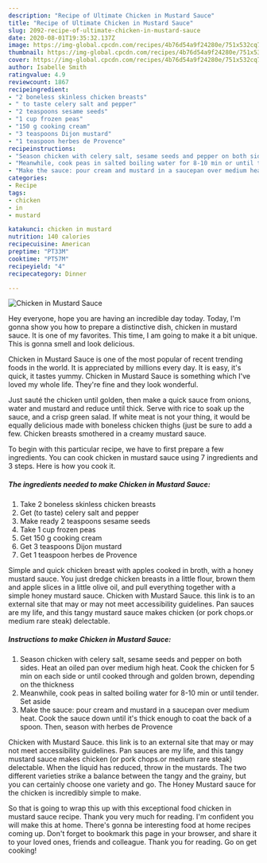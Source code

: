 ```yaml
---
description: "Recipe of Ultimate Chicken in Mustard Sauce"
title: "Recipe of Ultimate Chicken in Mustard Sauce"
slug: 2092-recipe-of-ultimate-chicken-in-mustard-sauce
date: 2020-08-01T19:35:32.137Z
image: https://img-global.cpcdn.com/recipes/4b76d54a9f24280e/751x532cq70/chicken-in-mustard-sauce-recipe-main-photo.jpg
thumbnail: https://img-global.cpcdn.com/recipes/4b76d54a9f24280e/751x532cq70/chicken-in-mustard-sauce-recipe-main-photo.jpg
cover: https://img-global.cpcdn.com/recipes/4b76d54a9f24280e/751x532cq70/chicken-in-mustard-sauce-recipe-main-photo.jpg
author: Isabelle Smith
ratingvalue: 4.9
reviewcount: 1867
recipeingredient:
- "2 boneless skinless chicken breasts"
- " to taste celery salt and pepper"
- "2 teaspoons sesame seeds"
- "1 cup frozen peas"
- "150 g cooking cream"
- "3 teaspoons Dijon mustard"
- "1 teaspoon herbes de Provence"
recipeinstructions:
- "Season chicken with celery salt, sesame seeds and pepper on both sides. Heat an oiled pan over medium high heat. Cook the chicken for 5 min on each side or until cooked through and golden brown, depending on the thickness"
- "Meanwhile, cook peas in salted boiling water for 8-10 min or until tender. Set aside"
- "Make the sauce: pour cream and mustard in a saucepan over medium heat. Cook the sauce down until it&#39;s thick enough to coat the back of a spoon. Then, season with herbes de Provence"
categories:
- Recipe
tags:
- chicken
- in
- mustard

katakunci: chicken in mustard 
nutrition: 140 calories
recipecuisine: American
preptime: "PT33M"
cooktime: "PT57M"
recipeyield: "4"
recipecategory: Dinner

---
```



![Chicken in Mustard Sauce](https://img-global.cpcdn.com/recipes/4b76d54a9f24280e/751x532cq70/chicken-in-mustard-sauce-recipe-main-photo.jpg)

Hey everyone, hope you are having an incredible day today. Today, I'm gonna show you how to prepare a distinctive dish, chicken in mustard sauce. It is one of my favorites. This time, I am going to make it a bit unique. This is gonna smell and look delicious.

Chicken in Mustard Sauce is one of the most popular of recent trending foods in the world. It is appreciated by millions every day. It is easy, it's quick, it tastes yummy. Chicken in Mustard Sauce is something which I've loved my whole life. They're fine and they look wonderful.

Just sauté the chicken until golden, then make a quick sauce from onions, water and mustard and reduce until thick. Serve with rice to soak up the sauce, and a crisp green salad. If white meat is not your thing, it would be equally delicious made with boneless chicken thighs (just be sure to add a few. Chicken breasts smothered in a creamy mustard sauce.


To begin with this particular recipe, we have to first prepare a few ingredients. You can cook chicken in mustard sauce using 7 ingredients and 3 steps. Here is how you cook it.

<!--inarticleads1-->

##### The ingredients needed to make Chicken in Mustard Sauce:

1. Take 2 boneless skinless chicken breasts
1. Get  (to taste) celery salt and pepper
1. Make ready 2 teaspoons sesame seeds
1. Take 1 cup frozen peas
1. Get 150 g cooking cream
1. Get 3 teaspoons Dijon mustard
1. Get 1 teaspoon herbes de Provence


Simple and quick chicken breast with apples cooked in broth, with a honey mustard sauce. You just dredge chicken breasts in a little flour, brown them and apple slices in a little olive oil, and pull everything together with a simple honey mustard sauce. Chicken with Mustard Sauce. this link is to an external site that may or may not meet accessibility guidelines. Pan sauces are my life, and this tangy mustard sauce makes chicken (or pork chops.or medium rare steak) delectable. 

<!--inarticleads2-->

##### Instructions to make Chicken in Mustard Sauce:

1. Season chicken with celery salt, sesame seeds and pepper on both sides. Heat an oiled pan over medium high heat. Cook the chicken for 5 min on each side or until cooked through and golden brown, depending on the thickness
1. Meanwhile, cook peas in salted boiling water for 8-10 min or until tender. Set aside
1. Make the sauce: pour cream and mustard in a saucepan over medium heat. Cook the sauce down until it&#39;s thick enough to coat the back of a spoon. Then, season with herbes de Provence


Chicken with Mustard Sauce. this link is to an external site that may or may not meet accessibility guidelines. Pan sauces are my life, and this tangy mustard sauce makes chicken (or pork chops.or medium rare steak) delectable. When the liquid has reduced, throw in the mustards. The two different varieties strike a balance between the tangy and the grainy, but you can certainly choose one variety and go. The Honey Mustard sauce for the chicken is incredibly simple to make. 

So that is going to wrap this up with this exceptional food chicken in mustard sauce recipe. Thank you very much for reading. I'm confident you will make this at home. There's gonna be interesting food at home recipes coming up. Don't forget to bookmark this page in your browser, and share it to your loved ones, friends and colleague. Thank you for reading. Go on get cooking!
